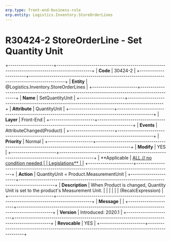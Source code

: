 ```yaml
---
erp.type: front-end-business-rule
erp.entity: Logistics.Inventory.StoreOrderLines
---
```


# R30424-2 StoreOrderLine - Set Quantity Unit
+----------------------+-----------------------------------------------------------------------------------------------+
| **Code**             | 30424-2                                                                                       |
+----------------------+-----------------------------------------------------------------------------------------------+
| **Entity**           | @Logistics.Inventory.StoreOrderLines                                                                                |
+----------------------+-----------------------------------------------------------------------------------------------+
| **Name**             | SetQuantityUnit                                                                               |
+----------------------+-----------------------------------------------------------------------------------------------+
| **Attribute**        | QuantityUnit                                                                                  |
+----------------------+-----------------------------------------------------------------------------------------------+
| **Layer**            | Front-End                                                                                     |
+----------------------+-----------------------------------------------------------------------------------------------+
| **Events**           | AttributeChanged(Product)                                                                     |
+----------------------+-----------------------------------------------------------------------------------------------+
| **Priority**         | Normal                                                                                        |
+----------------------+-----------------------------------------------------------------------------------------------+
| **Modify**           | YES                                                                                           |
+----------------------+-----------------------------------------------------------------------------------------------+
| **Applicable         | [ALL // no condition needed                                                                   |
| Legislations**       | ](https://confluence.erp.net/display/techdoc/Country+Specific+Functionality)                  |
+----------------------+-----------------------------------------------------------------------------------------------+
| **Action**           | QuantityUnit = Product.MeasurementUnit                                                        |
+----------------------+-----------------------------------------------------------------------------------------------+
| **Description**      | When Product is changed, Quantity Unit is set to the product\'s Measurement Unit.             |
|                      |                                                                                               |
|                      | (RecalcExpression)                                                                            |
+----------------------+-----------------------------------------------------------------------------------------------+
| **Message**          |                                                                                               |
+----------------------+-----------------------------------------------------------------------------------------------+
| **Version**          | Introduced: 2020.1                                                                            |
+----------------------+-----------------------------------------------------------------------------------------------+
| **Revocable**        | YES                                                                                           |
+----------------------+-----------------------------------------------------------------------------------------------+

  

  

  
